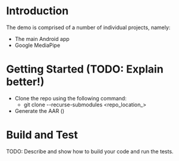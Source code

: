 # Introduction 
The demo is comprised of a number of individual projects, namely:
* The main Android app
* Google MediaPipe

# Getting Started (TODO: Explain better!)
* Clone the repo using the following command:
  * git clone --recurse-submodules <repo_location_>
* Generate the AAR ()

# Build and Test
TODO: Describe and show how to build your code and run the tests. 
